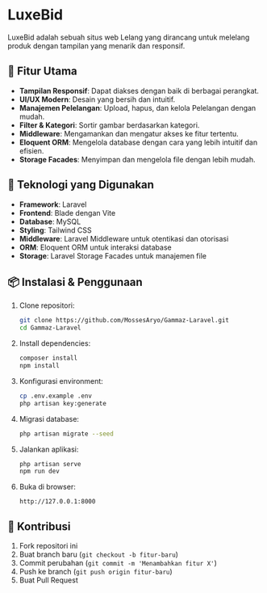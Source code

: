 # LuxeBid

LuxeBid adalah sebuah situs web Lelang yang dirancang untuk melelang produk dengan tampilan yang menarik dan responsif.

## 🎨 Fitur Utama
- **Tampilan Responsif**: Dapat diakses dengan baik di berbagai perangkat.
- **UI/UX Modern**: Desain yang bersih dan intuitif.
- **Manajemen Pelelangan**: Upload, hapus, dan kelola Pelelangan dengan mudah.
- **Filter & Kategori**: Sortir gambar berdasarkan kategori.
- **Middleware**: Mengamankan dan mengatur akses ke fitur tertentu.
- **Eloquent ORM**: Mengelola database dengan cara yang lebih intuitif dan efisien.
- **Storage Facades**: Menyimpan dan mengelola file dengan lebih mudah.

## 🚀 Teknologi yang Digunakan
- **Framework**: Laravel
- **Frontend**: Blade dengan Vite
- **Database**: MySQL
- **Styling**: Tailwind CSS
- **Middleware**: Laravel Middleware untuk otentikasi dan otorisasi
- **ORM**: Eloquent ORM untuk interaksi database
- **Storage**: Laravel Storage Facades untuk manajemen file

## 📦 Instalasi & Penggunaan
1. Clone repositori:
   ```bash
   git clone https://github.com/MossesAryo/Gammaz-Laravel.git
   cd Gammaz-Laravel
   ```
2. Install dependencies:
   ```bash
   composer install
   npm install
   ```
3. Konfigurasi environment:
   ```bash
   cp .env.example .env
   php artisan key:generate
   ```
4. Migrasi database:
   ```bash
   php artisan migrate --seed
   ```
5. Jalankan aplikasi:
   ```bash
   php artisan serve
   npm run dev
   ```
6. Buka di browser:
   ```
   http://127.0.0.1:8000
   ```

## 📸 Kontribusi
1. Fork repositori ini
2. Buat branch baru (`git checkout -b fitur-baru`)
3. Commit perubahan (`git commit -m 'Menambahkan fitur X'`)
4. Push ke branch (`git push origin fitur-baru`)
5. Buat Pull Request
